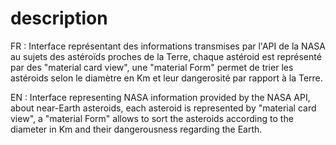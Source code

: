 <h1>description</h1>

FR :
Interface représentant des informations transmises par l'API de la  NASA au sujets des astéroïds proches de la Terre,
chaque astéroid est représenté par des "material card view",
une "material Form" permet de trier les astéroids selon le diamètre en Km et
leur dangerosité par rapport à la Terre.

EN :
Interface representing NASA information provided by the NASA API, about near-Earth asteroids,
each asteroid is represented by "material card view",
a "material Form" allows to sort the asteroids according to the diameter in Km and
their dangerousness regarding the Earth.
